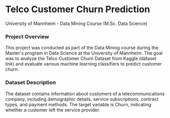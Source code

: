 
# Telco Customer Churn Prediction

University of Mannheim - Data Mining Course (M.Sc. Data Science)

### Project Overview

This project was conducted as part of the Data Mining course during the Master's program in Data Science at the University of Mannheim. The goal was to analyze the Telco Customer Churn Dataset from Kaggle (dataset link) and evaluate various machine learning classifiers to predict customer churn.

### Dataset Description

The dataset contains information about customers of a telecommunications company, including demographic details, service subscriptions, contract types, and payment methods. The target variable is Churn, indicating whether a customer left the service provider.
